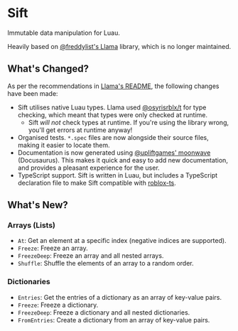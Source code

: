 <!-- Links -->

[freddylist/llama]: https://github.com/freddylist/llama
[osyrisrblx/t]: https://github.com/osyrisrblx/t
[upliftgames/moonwave]: https://github.com/upliftgames/moonwave
[roblox-ts]: https://roblox-ts.com

# Sift

Immutable data manipulation for Luau.

Heavily based on [@freddylist's Llama][freddylist/llama] library, which is no longer maintained.

## What's Changed?

As per the recommendations in [Llama's README][freddylist/llama], the following changes have been made:

- Sift utilises native Luau types. Llama used [@osyrisrblx/t][osyrisrblx/t] for type checking, which meant that types were only checked at runtime.
  - Sift _will not_ check types at runtime. If you're using the library wrong, you'll get errors at runtime anyway!
- Organised tests. `*.spec` files are now alongside their source files, making it easier to locate them.
- Documentation is now generated using [@upliftgames' moonwave][upliftgames/moonwave] (Docusaurus). This makes it quick and easy to add new documentation, and provides a pleasant experience for the user.
- TypeScript support. Sift is written in Luau, but includes a TypeScript declaration file to make Sift compatible with [roblox-ts][roblox-ts].

## What's New?

### Arrays (Lists)

- `At`: Get an element at a specific index (negative indices are supported).
- `Freeze`: Freeze an array.
- `FreezeDeep`: Freeze an array and all nested arrays.
- `Shuffle`: Shuffle the elements of an array to a random order.

### Dictionaries

- `Entries`: Get the entries of a dictionary as an array of key-value pairs.
- `Freeze`: Freeze a dictionary.
- `FreezeDeep`: Freeze a dictionary and all nested dictionaries.
- `FromEntries`: Create a dictionary from an array of key-value pairs.
